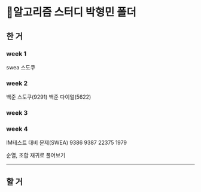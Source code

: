 # 🫠알고리즘 스터디 박형민 폴더
## 한 거
### week 1
swea 스도쿠
### week 2
백준 스도쿠(9291)
백준 다이얼(5622)
### week 3
### week 4
IM테스트 대비 문제(SWEA)
    9386
    9387
    22375
    1979

순열, 조합 재귀로 풀어보기

---

## 할 거
